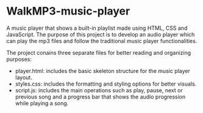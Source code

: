 # WalkMP3-music-player
A music player that shows a built-in playlist made using HTML, CSS and JavaScript. The purpose of this project is to develop an audio player which can play the mp3 files and follow the traditional music player functionalities.

The project conains three separate files for better reading and organizing purposes:
* player.html: includes the basic skeleton structure for the music player layout.
* styles.css: includes the formatting and styling options for better visuals.
* script.js: includes the main operations such as play, pause, next or previous song and a progress bar that shows the audio progression while playing a song.
